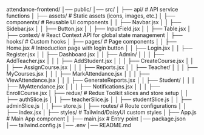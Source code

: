 attendance-frontend/
│── public/
│── src/
│ ├── api/ # API service functions
│ ├── assets/ # Static assets (icons, images, etc.)
│ ├── components/ # Reusable UI components
│ │ ├── Navbar.jsx
│ │ ├── Sidebar.jsx
│ │ ├── Button.jsx
│ │ ├── InputField.jsx
│ │ ├── Table.jsx
│ ├── context/ # React Context API for global state management
│ ├── hooks/ # Custom hooks
│ ├── pages/ # Page components
│ │ ├── Home.jsx # Introduction page with login button
│ │ ├── Login.jsx
│ │ ├── Register.jsx
│ │ ├── Dashboard.jsx
│ │ ├── Admin/
│ │ │ ├── AddTeacher.jsx
│ │ │ ├── AddStudent.jsx
│ │ │ ├── CreateCourse.jsx
│ │ │ ├── AssignCourse.jsx
│ │ │ ├── Reports.jsx
│ │ ├── Teacher/
│ │ │ ├── MyCourses.jsx
│ │ │ ├── MarkAttendance.jsx
│ │ │ ├── ViewAttendance.jsx
│ │ │ ├── GenerateReports.jsx
│ │ ├── Student/
│ │ │ ├── MyAttendance.jsx
│ │ │ ├── Notifications.jsx
│ │ │ ├── EnrollCourse.jsx
│ ├── redux/ # Redux Toolkit slices and store setup
│ │ ├── authSlice.js
│ │ ├── teacherSlice.js
│ │ ├── studentSlice.js
│ │ ├── adminSlice.js
│ │ ├── store.js
│ ├── routes/ # Route configurations
│ │ ├── index.jsx
│ ├── styles/ # Tailwind/DaisyUI custom styles
│ ├── App.js # Main App component
│ ├── main.jsx # Entry point
│── package.json
│── tailwind.config.js
│── .env
│── README.md
